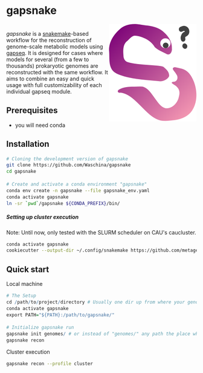 # gapsnake

<img src="images/gapsnake.svg" align="right" /> <br/>*gapsnake* is a <u>snakemake</u>-based workflow for the reconstruction of genome-scale metabolic models using <u>gapseq</u>. It is designed for cases where models for several (from a few to thousands) prokaryotic genomes are reconstructed with the same workflow. It aims to combine an easy and quick usage with full customizability of each individual gapseq module.



## Prerequisites

- you will need conda

## Installation

```sh
# Cloning the development version of gapsnake
git clone https://github.com/Waschina/gapsnake
cd gapsnake

# Create and activate a conda environment "gapsnake"
conda env create -n gapsnake --file gapsnake_env.yaml
conda activate gapsnake
ln -sr `pwd`/gapsnake ${CONDA_PREFIX}/bin/
```

##### Setting up cluster execution

Note: Until now, only tested with the SLURM scheduler on CAU's caucluster.

```sh
conda activate gapsnake
cookiecutter --output-dir ~/.config/snakemake https://github.com/metagenome-atlas/clusterprofile.git
```



## Quick start

Local machine

```R
# The Setup
cd /path/to/project/directory # Usually one dir up from where your genomes are
conda activate gapsnake
export PATH="${PATH}:/path/to/gapsnake/"

# Initialize gapsnake run
gapsnake init genomes/ # or instead of "genomes/" any path the place where your genomes are
gapsnake recon

```



Cluster execution

```sh
gapsnake recon --profile cluster
```


